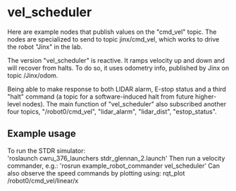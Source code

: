 # vel_scheduler

Here are example nodes that publish values on the "cmd_vel" topic.
The nodes are specialized to send to topic jinx/cmd_vel, which works to drive the robot "Jinx" in the lab.

The version "vel_scheduler" is reactive.  It ramps velocity up and down and will recover from halts. To do so, it uses odometry info, published by Jinx on topic /Jinx/odom.

Being able to make response to both LIDAR alarm, E-stop status and a third "halt" command (a topic for a software-induced halt from future higher-level nodes). The main function of "vel_scheduler" also subscribed another four topics, "/robot0/cmd_vel", "lidar_alarm", "lidar_dist", "estop_status".


## Example usage
To run the STDR simulator:  
'roslaunch cwru_376_launchers stdr_glennan_2.launch'
Then run a velocity commander, e.g.:
'rosrun example_robot_commander vel_scheduler'
Can also observe the speed commands by plotting using:
rqt_plot /robot0/cmd_vel/linear/x


    
